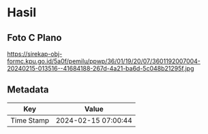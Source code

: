 # Hasil

## Foto C Plano

https://sirekap-obj-formc.kpu.go.id/5a0f/pemilu/ppwp/36/01/19/20/07/3601192007004-20240215-013516--41684188-267d-4a21-ba6d-5c048b21295f.jpg


## Metadata

| Key        | Value               |
| ---------- | ------------------- |
| Time Stamp | 2024-02-15 07:00:44 |



